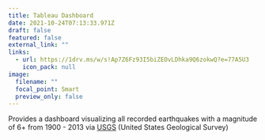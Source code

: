 ```yaml
---
title: Tableau Dashboard
date: 2021-10-24T07:13:33.971Z
draft: false
featured: false
external_link: ""
links:
  - url: https://1drv.ms/w/s!Ap7Z6Fz93I5biZEOvLDhka9Q6zokwQ?e=77A5U3
    icon_pack: null
image:
  filename: ""
  focal_point: Smart
  preview_only: false
---
```

Provides a dashboard visualizing all recorded earthquakes with a magnitude of 6+ from 1900 - 2013 via [USGS](http://earthquake.usgs.gov/earthquakes/search/) (United States Geological Survey)
